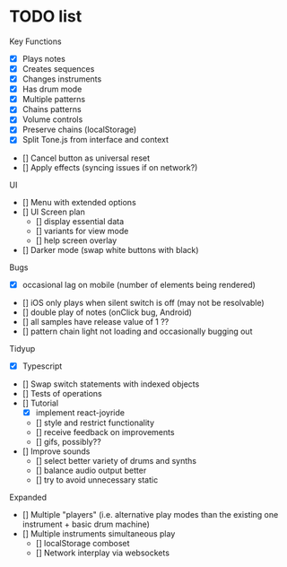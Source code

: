 # TODO list

Key Functions

- [x] Plays notes
- [x] Creates sequences
- [x] Changes instruments
- [x] Has drum mode
- [x] Multiple patterns
- [x] Chains patterns
- [x] Volume controls
- [x] Preserve chains (localStorage)
- [x] Split Tone.js from interface and context
- [] Cancel button as universal reset
- [] Apply effects (syncing issues if on network?)

UI

- [] Menu with extended options
- [] UI Screen plan
  - [] display essential data
  - [] variants for view mode
  - [] help screen overlay
- [] Darker mode (swap white buttons with black)

Bugs

- [x] occasional lag on mobile (number of elements being rendered)
- [] iOS only plays when silent switch is off (may not be resolvable)
- [] double play of notes (onClick bug, Android)
- [] all samples have release value of 1 ??
- [] pattern chain light not loading and occasionally bugging out

Tidyup

- [x] Typescript
- [] Swap switch statements with indexed objects
- [] Tests of operations
- [] Tutorial
  - [x] implement react-joyride
  - [] style and restrict functionality
  - [] receive feedback on improvements
  - [] gifs, possibly??
- [] Improve sounds
  - [] select better variety of drums and synths
  - [] balance audio output better
  - [] try to avoid unnecessary static

Expanded

- [] Multiple "players" (i.e. alternative play modes than the existing one instrument + basic drum machine)
- [] Multiple instruments simultaneous play
  - [] localStorage comboset
  - [] Network interplay via websockets
